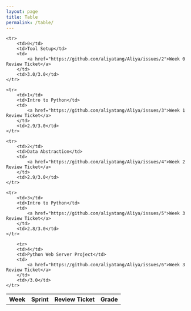 ```yaml
---
layout: page
title: Table
permalink: /table/
---
```


<table>
    <tr>
     <th>Week</th>
     <th>Sprint</th>
     <th>Review Ticket</th>
     <th>Grade</th>
    </tr>
    
    <tr>
        <td>0</td>
        <td>Tool Setup</td>
        <td>
            <a href="https://github.com/aliyatang/Aliya/issues/2">Week 0 Review Ticket</a>
        </td>
        <td>3.0/3.0</td>
    </tr>

    <tr>
        <td>1</td>
        <td>Intro to Python</td>
        <td>
            <a href="https://github.com/aliyatang/Aliya/issues/3">Week 1 Review Ticket</a>
        </td>
        <td>2.9/3.0</td>
    </tr>

    <tr>
        <td>2</td>
        <td>Data Abstraction</td>
        <td>
            <a href="https://github.com/aliyatang/Aliya/issues/4">Week 2 Review Ticket</a>
        </td>
        <td>2.9/3.0</td>
    </tr>

    <tr>
        <td>3</td>
        <td>Intro to Python</td>
        <td>
            <a href="https://github.com/aliyatang/Aliya/issues/5">Week 3 Review Ticket</a>
        </td>
        <td>2.8/3.0</td>
    </tr>

        <tr>
        <td>4</td>
        <td>Python Web Server Project</td>
        <td>
            <a href="https://github.com/aliyatang/Aliya/issues/6">Week 3 Review Ticket</a>
        </td>
        <td>/3.0</td>
    </tr>

    
</table>